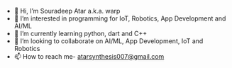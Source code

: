- 👋 Hi, I’m Souradeep Atar a.k.a. warp
- 👀 I’m interested in programming for IoT, Robotics, App Development and AI/ML
- 🌱 I’m currently learning python, dart and C++
- 💞️ I’m looking to collaborate on AI/ML, App Development, IoT and Robotics
- 📫 How to reach me- atarsynthesis007@gmail.com

<!---
warp007x/warp007x is a ✨ special ✨ repository because its `README.md` (this file) appears on your GitHub profile.
You can click the Preview link to take a look at your changes.
--->
